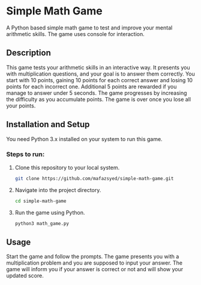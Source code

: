 # Simple Math Game

A Python based simple math game to test and improve your mental arithmetic skills. The game uses console for interaction.

## Description

This game tests your arithmetic skills in an interactive way. It presents you with multiplication questions, and your goal is to answer them correctly. You start with 10 points, gaining 10 points for each correct answer and losing 10 points for each incorrect one. Additional 5 points are rewarded if you manage to answer under 5 seconds. The game progresses by increasing the difficulty as you accumulate points. The game is over once you lose all your points.

## Installation and Setup

You need Python 3.x installed on your system to run this game.

### Steps to run:

1. Clone this repository to your local system.

    ```bash
    git clone https://github.com/mafazsyed/simple-math-game.git
    ```

2. Navigate into the project directory.

    ```bash
    cd simple-math-game
    ```

3. Run the game using Python.

    ```bash
    python3 math_game.py
    ```

## Usage

Start the game and follow the prompts. The game presents you with a multiplication problem and you are supposed to input your answer. The game will inform you if your answer is correct or not and will show your updated score.
